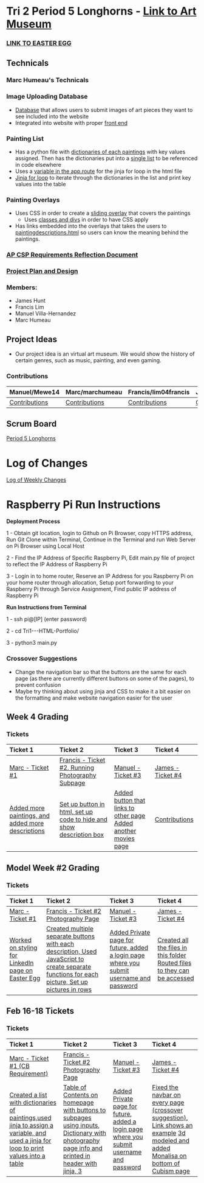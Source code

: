 # Tri 2 Period 5 Longhorns - [Link to Art Museum](http://76.176.107.1/)

### [LINK TO EASTER EGG](http://76.176.107.1/marc)



## Technicals

### Marc Humeau's Technicals
### Image Uploading Database
- [Database](https://github.com/lim04francis/Tri2---p5longhorns/blob/42dd9608cb96f2554bfadddc52021f91c185e5bf/main.py#L142-L165) that allows users to submit images of art pieces they want to see included into the website
- Integrated into website with proper [front end](https://github.com/lim04francis/Tri2---p5longhorns/blob/682d4e079c920b7f9a759b56cc563603956a7141/templates/index.html#L189-L192)

### Painting List
- Has a python file with [dictionaries of each paintings](https://github.com/lim04francis/Tri2---p5longhorns/blob/40bbc06216777d0b60c6d700c9be540a6379ab43/paintings.py#L1-L27) with key values assigned. Then has the dictionaries put into a [single list](https://github.com/lim04francis/Tri2---p5longhorns/blob/40bbc06216777d0b60c6d700c9be540a6379ab43/paintings.py#L29) to be referenced in code elsewhere
- Uses a [variable in the app.route](https://github.com/lim04francis/Tri2---p5longhorns/blob/40bbc06216777d0b60c6d700c9be540a6379ab43/main.py#L106-L108) for the jinja for loop in the html file
- [Jinja for loop](https://github.com/lim04francis/Tri2---p5longhorns/blob/40bbc06216777d0b60c6d700c9be540a6379ab43/templates/paintinglist.html#L124-L139) to iterate through the dictionaries in the list and print key values into the table

### Painting Overlays
- Uses CSS in order to create a [sliding overlay](https://github.com/lim04francis/Tri2---p5longhorns/blob/04f124523ddc6f6416bd2b3a7f77d0d9be4bb635/templates/cubism.html#L50-L160) that covers the paintings
  - Uses [classes and divs](https://github.com/lim04francis/Tri2---p5longhorns/blob/04f124523ddc6f6416bd2b3a7f77d0d9be4bb635/templates/cubism.html#L181-L189) in order to have CSS apply
- Has links embedded into the overlays that takes the users to [paintingdescriptions.html](https://github.com/lim04francis/Tri2---p5longhorns/blob/main/templates/paintingdescriptions.html) so users can know the meaning behind the paintings.


### [AP CSP Requirements Reflection Document](https://docs.google.com/document/d/1VXpFwf4a9hbRfqNfUkyfq4cgYS_rohieEd5pFr5qums/edit?usp=sharing)

### [Project Plan and Design](https://docs.google.com/document/d/17C_nAyFtFvbdhyxUsUb1094QCTnxOj8Qtv0jS7bWbzI/edit?usp=sharing)

### Members:
- James Hunt
- Francis Lim
- Manuel Villa-Hernandez
- Marc Humeau

## Project Ideas
- Our project idea is an virtual art museum. We would show the history of certain genres, such as music, painting, and even gaming.

### Contributions 

| Manuel/Mewe14        | Marc/marchumeau                              |  Francis/lim04francis  | James/Bob1437                                   |
| ------------- |:-------------                                |:-----    |:----                                            |
| [Contributions](https://github.com/Mewe14)               |[Contributions](https://github.com/marchumeau)|[Contributions](https://github.com/lim04francis)|[Contributions](https://github.com/Bob1437)      |


## Scrum Board
[Period 5 Longhorns](https://github.com/lim04francis/Tri2---p5longhorns/projects/1)


# Log of Changes
[Log of Weekly Changes](https://github.com/lim04francis/Tri2---p5longhorns/projects/2)





# Raspberry Pi Run Instructions
   **Deployment Process**
   
   1 - Obtain git location, login to Github on Pi Browser, copy HTTPS address, Run Git Clone within Terminal, Continue in the Terminal and run Web Server on Pi Browser using Local Host
   
   2 - Find the IP Address of Specific Raspberry Pi, Edit main.py file of project to reflect the IP Address of Raspberry Pi
   
   3 - Login in to home router, Reserve an IP Address for you Raspberry Pi on your home router through allocation, Setup port forwarding to your Raspberry Pi through Service Assignment, Find public IP address of Raspberry Pi

   **Run Instructions from Terminal**
   
   1 - ssh pi@[IP] (enter password)
   
   2 - cd Tri1---HTML-Portfolio/
   
   3 - python3 main.py
   

### Crossover Suggestions
- Change the navigation bar so that the buttons are the same for each page (as there are currently different buttons on some of the pages), to prevent confusion 
- Maybe try thinking about using jinja and CSS to make it a bit easier on the formatting and make website navigation easier for the user



## Week 4 Grading 
### Tickets
| Ticket 1  | Ticket 2  | Ticket 3 | Ticket 4  |
| :------------- |:-------------                                |:-----    |:----                                            |
| [Marc - Ticket #1](https://github.com/lim04francis/Tri2---p5longhorns/projects/1#card-52605914)               |[Francis - Ticket #2](https://github.com/lim04francis/Tri2---p5longhorns/projects/1#card-52606518)[, Running Photography Subpage](http://76.176.107.1/photography)|[Manuel - Ticket #3](https://github.com/lim04francis/Tri2---p5longhorns/projects/1#card-52607517)|[James - Ticket #4](https://github.com/lim04francis/Tri2---p5longhorns/projects/1#card-52772616)      |
| [Added more paintings,](https://github.com/lim04francis/Tri2---p5longhorns/blob/65b20709bcfd9f6603c30a3241d2870623146cca/templates/cubism.html#L220)[ and added more descriptions](https://github.com/lim04francis/Tri2---p5longhorns/blob/ce63d00e5b3a677b5af804ca4c8636a74d966a77/templates/paintingdescriptions.html#L152)               |[Set up button in html,](https://github.com/lim04francis/Tri2---p5longhorns/blob/fb795bfdf542c032f86516f949e20d80e565c4ef/templates/photography.html#L211)[ set up code to hide and show description box](https://github.com/lim04francis/Tri2---p5longhorns/blob/d0dcd78a4e118dbca119c27fcdecd00c3405ab59/templates/photography.html#L255)|[Added button that links to other page](https://github.com/lim04francis/Tri2---p5longhorns/blob/58c6a17980ef8a29c46785c8d80f823dbcd379e7/templates/Movies.html#L18) [Added another movies page](https://github.com/lim04francis/Tri2---p5longhorns/blob/58c6a17980ef8a29c46785c8d80f823dbcd379e7/templates/actionmovies.html#L1)      | [Contributions](https://github.com/Bob1437)      |

## Model Week #2 Grading 
### Tickets
| Ticket 1  | Ticket 2  | Ticket 3 | Ticket 4  |
| :------------- |:-------------                                |:-----    |:----                                            |
| [Marc - Ticket #1](https://github.com/lim04francis/Tri2---p5longhorns/projects/1#card-53785220)               |[Francis - Ticket #2](https://github.com/lim04francis/Tri2---p5longhorns/projects/1#card-53784992)[ Photography Page](http://76.176.107.1/photography)|[Manuel - Ticket #3](https://github.com/lim04francis/Tri2---p5longhorns/projects/1#card-53785621)|[James - Ticket #4](https://github.com/lim04francis/Tri2---p5longhorns/projects/1#card-53793743)      |
| [Worked on styling for LinkedIn page on Easter Egg](https://github.com/lim04francis/Tri2---p5longhorns/blob/26d566acd2708728b356ce29aa12ef4d5aeadb89/templates/marclinkedin.html#L3-L120)     |[Created multiple separate buttons with each description,](https://github.com/lim04francis/Tri2---p5longhorns/blob/3df21013322bdf6736d22cde01f05c4a8c29e8dc/templates/photography.html#L185-L225)[ Used JavaScript to create separate functions for each picture, ](https://github.com/lim04francis/Tri2---p5longhorns/blob/4c7f5210cdb9c0f972df95f3c09df3f1d6750a49/templates/photography.html#L309-L350)[Set up pictures in rows](https://github.com/lim04francis/Tri2---p5longhorns/blob/7b88445867f79b543adcbdf6771b8ebf7b8f5c6e/templates/photography.html#L246-L304)|[Added Private page for future, added a login page where you submit username and password](https://github.com/lim04francis/Tri2---p5longhorns/blob/04d911884ef52cf2fa1bbd71f00ee346cd609958/templates/login.html#L83-L131) [](https://github.com/lim04francis/Tri2---p5longhorns/blob/58c6a17980ef8a29c46785c8d80f823dbcd379e7/templates/actionmovies.html#L1)      | [Created all the files in this folder](https://github.com/lim04francis/Tri2---p5longhorns/tree/main/templates/Music) [Routed files to they can be accessed](https://github.com/lim04francis/Tri2---p5longhorns/blob/22899867dee6f003a3e1f5b60f7e330725e3c359/main.py#L49-L89) |


## Feb 16-18 Tickets 
### Tickets
| Ticket 1  | Ticket 2  | Ticket 3 | Ticket 4  |
| :------------- |:-------------                                |:-----    |:----                                            |
| [Marc - Ticket #1 (CB Requirement)](https://github.com/lim04francis/Tri2---p5longhorns/projects/1#card-55067521)               |[Francis - Ticket #2](https://github.com/lim04francis/Tri2---p5longhorns/projects/1#card-55145327)[ Photography Page](http://76.176.107.1/photography)|[Manuel - Ticket #3](https://github.com/lim04francis/Tri2---p5longhorns/projects/1#card-55146220)|[James - Ticket #4](https://github.com/lim04francis/Tri2---p5longhorns/projects/1#card-53793743)      |
| [Created a list with dictionaries of paintings,](https://github.com/lim04francis/Tri2---p5longhorns/blob/e7e86da93aa27b8f02b527e0401604374a435428/paintings.py#L1-L17)[used jinja to assign a variable, ](https://github.com/lim04francis/Tri2---p5longhorns/blob/96fdbd147e8b56ecce9133a3f4ec6465d4da60fd/main.py#L105-L107)[and used a jinja for loop to print values into a table](https://github.com/lim04francis/Tri2---p5longhorns/blob/8ac185875c9bc702a04f21afbbc63f2850ec4a8c/templates/paintinglist.html#L121-L136 )    |[Table of Contents on homepage with buttons to subpages using inputs,]( https://github.com/lim04francis/Tri2---p5longhorns/blob/7180fa5e5bbf1bfe5446d9fe2b1abfee09499cf0/templates/home.html#L60-L133)[ Dictionary with photography page info and printed in header with jinja, ](https://github.com/lim04francis/Tri2---p5longhorns/blob/7180fa5e5bbf1bfe5446d9fe2b1abfee09499cf0/templates/photography.html#L243-L250)[3]( )|[Added Private page for future, added a login page where you submit username and password](https://github.com/lim04francis/Tri2---p5longhorns/blob/04d911884ef52cf2fa1bbd71f00ee346cd609958/templates/login.html#L83-L131) [](https://github.com/lim04francis/Tri2---p5longhorns/blob/58c6a17980ef8a29c46785c8d80f823dbcd379e7/templates/actionmovies.html#L1)      | [Fixed the navbar on every page (crossover suggestion). Link shows an example](https://github.com/lim04francis/Tri2---p5longhorns/blob/b7150392927ef6520ffd5a880daec9e4f38038eb/templates/home.html#L14-L23) [3d modeled and added Monalisa on bottom of Cubism page](https://github.com/lim04francis/Tri2---p5longhorns/blob/a88678e02d290a1489dd12eeeea050a338f88ad8/templates/cubism.html#L431-L444) |

